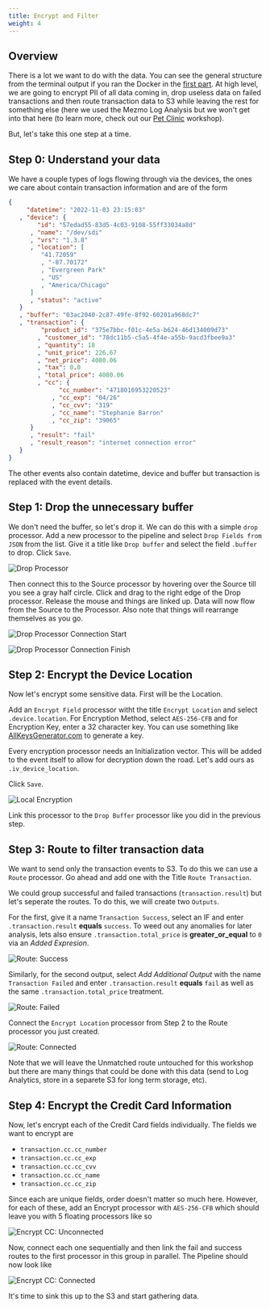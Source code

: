 ```yaml
---
title: Encrypt and Filter
weight: 4
---
```


## Overview

There is a lot we want to do with the data.  You can see the general structure from the terminal output if you ran the Docker in the [first part](/transaction-to-s3/docs/create-pipeline).  At high level, we are going to encrypt PII of all data coming in, drop useless data on failed transactions and then route transaction data to S3 while leaving the rest for something else (here we used the Mezmo Log Analysis but we won't get into that here (to learn more, check out our [Pet Clinic](/pet-clinic/) workshop).

But, let's take this one step at a time.

## Step 0: Understand your data

We have a couple types of logs flowing through via the devices, the ones we care about contain transaction information and are of the form

```json
{
     "datetime": "2022-11-03 23:15:03"
   , "device": {
        "id": "57edad55-83d5-4c03-9108-55ff33034a8d"
      , "name": "/dev/sdi"
      , "vrs": "1.3.8"
      , "location": [
         "41.72059"
         , "-87.70172"
         , "Evergreen Park"
         , "US"
         , "America/Chicago"
      ]
      , "status": "active"
   }
   , "buffer": "03ac2040-2c87-49fe-8f92-60201a968dc7"
   , "transaction": {
         "product_id": "375e7bbc-f01c-4e5a-b624-46d134009d73"
        , "customer_id": "78dc11b5-c5a5-4f4e-a55b-9acd3fbee9a3"
        , "quantity": 18
        , "unit_price": 226.67
        , "net_price": 4080.06
        , "tax": 0.0
        , "total_price": 4080.06
        , "cc": {
              "cc_number": "4718016953220523"
            , "cc_exp": "04/26"
            , "cc_cvv": "319"
            , "cc_name": "Stephanie Barron"
            , "cc_zip": "39065"
      }
      , "result": "fail"
      , "result_reason": "internet connection error"
   }
}
```

The other events also contain datetime, device and buffer but transaction is replaced with the event details.

## Step 1: Drop the unnecessary buffer

We don't need the buffer, so let's drop it.  We can do this with a simple `drop` processor.  Add a new processor to the pipeline and select `Drop Fields from JSON` from the list.  Give it a title like `Drop buffer` and select the field `.buffer` to drop.  Click `Save`.

![Drop Processor](../../images/add-processor_drop.png)

Then connect this to the Source processor by hovering over the Source till you see a gray half circle.  Click and drag to the right edge of the Drop processor.  Release the mouse and things are linked up.  Data will now flow from the Source to the Processor.  Also note that things will rearrange themselves as you go.

![Drop Processor Connection Start](../../images/add-processor_connect-start.png)

![Drop Processor Connection Finish](../../images/add-processor_connect-finish.png)


## Step 2: Encrypt the Device Location

Now let's encrypt some sensitive data.  First will be the Location.

Add an `Encrypt Field` processor witht the title `Encrypt Location` and select `.device.location`.  For Encryption Method, select `AES-256-CFB` and for Encryption Key, enter a 32 character key.  You can use something like [AllKeysGenerator.com](https://www.allkeysgenerator.com/Random/Security-Encryption-Key-Generator.aspx) to generate a key.

Every encryption processor needs an Initialization vector.  This will be added to the event itself to allow for decryption down the road.  Let's add ours as `.iv_device_location`.

Click `Save`.

![Local Encryption](../../images/add-processor_encrypt-location.png)

Link this processor to the `Drop Buffer` processor like you did in the previous step.

## Step 3: Route to filter transaction data

We want to send only the transaction events to S3.  To do this we can use a `Route` processor.  Go ahead and add one with the Title `Route Transaction`.

We could group successful and failed transactions (`transaction.result`) but let's seperate the routes.  To do this, we will create two `Outputs`.

For the first, give it a name `Transaction Success`, select an IF and enter `.transaction.result` **equals** `success`.  To weed out any anomalies for later analysis, lets also ensure `.transaction.total_price` is **greater_or_equal** to `0` via an *Added Expresion*.

![Route: Success](../../images/add-processor_route-success.png)

Similarly, for the second output, select *Add Additional Output* with the name `Transaction Failed` and enter `.transaction.result` **equals** `fail` as well as the same `.transaction.total_price` treatment.

![Route: Failed](../../images/add-processor_route-fail.png)

Connect the `Encrypt Location` processor from Step 2 to the Route processor you just created.


![Route: Connected](../../images/add-processor_route-connected.png)

Note that we will leave the Unmatched route untouched for this workshop but there are many things that could be done with this data (send to Log Analytics, store in a separete S3 for long term storage, etc).

## Step 4: Encrypt the Credit Card Information

Now, let's encrypt each of the Credit Card fields individually.  The fields we want to encrypt are

* `transaction.cc.cc_number`
* `transaction.cc.cc_exp`
* `transaction.cc.cc_cvv`
* `transaction.cc.cc_name`
* `transaction.cc.cc_zip`

Since each are unique fields, order doesn't matter so much here.  However, for each of these, add an Encrypt processor with `AES-256-CFB` which should leave you with 5 floating processors like so

![Encrypt CC: Unconnected](../../images/add-processor_encrypt-cc-unconnected.png)

Now, connect each one sequentially and then link the fail and success routes to the first processor in this group in parallel.  The Pipeline should now look like

![Encrypt CC: Connected](../../images/add-processor_encrypt-cc-connected.png)

It's time to sink this up to the S3 and start gathering data.
